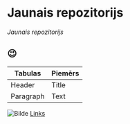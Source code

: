 # Jaunais repozitorijs
*Jaunais repozitorijs*

:wink:
---

 
 | Tabulas | Piemērs |
| ----------- | ----------- |
| Header | Title |
| Paragraph | Text |

![Bilde](c:\11561_Sun.jpg)
[Links](https://www.w3schools.com/)
